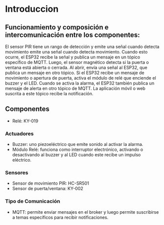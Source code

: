 # Introduccion

## Funcionamiento y composición e intercomunicación entre los componentes:
El sensor PIR tiene un rango de detección y emite una señal cuando detecta movimiento emite una señal cuando detecta movimiento. Cuando esto ocurre, el ESP32 recibe la señal y publica un mensaje en un tópico específico de MQTT. Luego,  el sensor magnético detecta si la puerta o ventana está abierta o cerrada.
Al abrir, envía una señal al ESP32, que publica un mensaje en otro tópico. Si el ESP32 recibe un mensaje de movimiento o apertura de puerta, activa el módulo de relé que enciende el buzzer y el LED. Cuando se activa la alarma, el ESP32 también publica un mensaje de alerta en otro tópico de MQTT.
La aplicación móvil o web suscrita a este tópico recibe la notificación. 

## Componentes

- Relé: KY-019
		
### Actuadores

- Buzzer: uno piezoeléctrico que emite sonido al activar la alarma.
- Módulo Relé: funciona como interruptor electrónico, activando o desactivando al buzzer y al LED cuando este recibe un impulso eléctrico.

### Sensores

- Sensor de movimiento PIR:  HC-SR501
- Sensor de puerta/ventana: KY-002

### Tipo de Comunicación

- MQTT:  permite enviar mensajes en el broker y luego permite suscribirse a temas específicos para recibir notificaciones.
